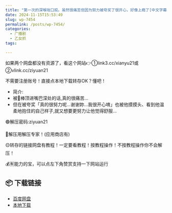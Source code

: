 ```yaml
---
title: "第一次的深喉咙口姣。虽然很痛苦但因为努力被夸奖了很开心，好像上瘾了[中文字幕][kirinyan]"
date: 2024-11-15T15:53:49
slug: wp-7454
permalink: /posts/wp-7454/
categories:
  - 广播剧
  - 乙女抓
tags:

---
```


如果两个网盘都没有资源了，看这个网站👉①link3.cc/xianyu21或②vlink.cc/ziyuan21

不需要注册账号！直接点本地下载转存OK？懂吧！

*   简介:
*   被🥩棒顶进嘴巴深处的话,真的很痛苦…
*   但在被夸奖「真的很努力呢…谢谢妳…我很开心唷」也被他摸摸头、看到他温柔地抱住的自己样子,就又想要更努力让他觉得舒服…

🟢解压密码:ziyuan21

🔵解压用解压专家！(应用商店有)

🟡转存的链接网盘有教程！一定要看教程！按教程操作！不按教程操作你不会解压！

💰🈶能力的宝，可以点左下角赞赏支持一下网站运行

## 📦 下载链接
- [百度网盘](https://blziyuan21.com/pay-download/7454?key=79cb9c6015&down_id=0)
- [本地下载](https://blziyuan21.com/pay-download/7454?key=79cb9c6015&down_id=1)

